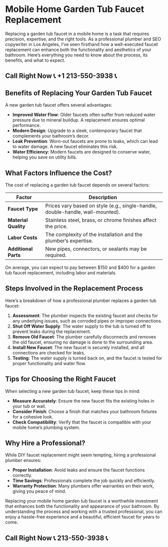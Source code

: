 # Mobile Home Garden Tub Faucet Replacement  

Replacing a garden tub faucet in a mobile home is a task that requires precision, expertise, and the right tools. As a professional plumber and SEO copywriter in Los Angeles, I’ve seen firsthand how a well-executed faucet replacement can enhance both the functionality and aesthetics of your bathroom. Here’s everything you need to know about the process, its benefits, and what to expect.  

## Call Right Now 📞 +1 213-550-3938 📞

## Benefits of Replacing Your Garden Tub Faucet  

A new garden tub faucet offers several advantages:  
- **Improved Water Flow**: Older faucets often suffer from reduced water pressure due to mineral buildup. A replacement ensures optimal performance.  
- **Modern Design**: Upgrade to a sleek, contemporary faucet that complements your bathroom’s decor.  
- **Leak Prevention**: Worn-out faucets are prone to leaks, which can lead to water damage. A new faucet eliminates this risk.  
- **Water Efficiency**: Modern faucets are designed to conserve water, helping you save on utility bills.  

## What Factors Influence the Cost?  

The cost of replacing a garden tub faucet depends on several factors:  

| **Factor**               | **Description**                                                                 |  
|--------------------------|---------------------------------------------------------------------------------|  
| **Faucet Type**          | Prices vary based on style (e.g., single-handle, double-handle, wall-mounted).   |  
| **Material Quality**     | Stainless steel, brass, or chrome finishes affect the price.                    |  
| **Labor Costs**          | The complexity of the installation and the plumber’s expertise.                  |  
| **Additional Parts**     | New pipes, connectors, or sealants may be required.                            |  

On average, you can expect to pay between $150 and $400 for a garden tub faucet replacement, including labor and materials.  

## Steps Involved in the Replacement Process  

Here’s a breakdown of how a professional plumber replaces a garden tub faucet:  

1. **Assessment**: The plumber inspects the existing faucet and checks for any underlying issues, such as corroded pipes or improper connections.  
2. **Shut Off Water Supply**: The water supply to the tub is turned off to prevent leaks during the replacement.  
3. **Remove Old Faucet**: The plumber carefully disconnects and removes the old faucet, ensuring no damage is done to the surrounding area.  
4. **Install New Faucet**: The new faucet is securely installed, and all connections are checked for leaks.  
5. **Testing**: The water supply is turned back on, and the faucet is tested for proper functionality and water flow.  

## Tips for Choosing the Right Faucet  

When selecting a new garden tub faucet, keep these tips in mind:  
- **Measure Accurately**: Ensure the new faucet fits the existing holes in your tub or wall.  
- **Consider Finish**: Choose a finish that matches your bathroom fixtures for a cohesive look.  
- **Check Compatibility**: Verify that the faucet is compatible with your mobile home’s plumbing system.  

## Why Hire a Professional?  

While DIY faucet replacement might seem tempting, hiring a professional plumber ensures:  
- **Proper Installation**: Avoid leaks and ensure the faucet functions correctly.  
- **Time Savings**: Professionals complete the job quickly and efficiently.  
- **Warranty Protection**: Many plumbers offer warranties on their work, giving you peace of mind.  

Replacing your mobile home garden tub faucet is a worthwhile investment that enhances both the functionality and appearance of your bathroom. By understanding the process and working with a trusted professional, you can enjoy a hassle-free experience and a beautiful, efficient faucet for years to come.
## Call Right Now 📞 213-550-3938 📞